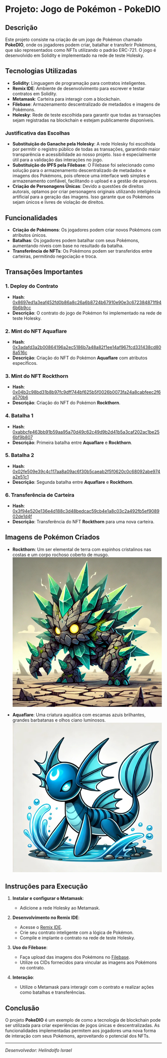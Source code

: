 # Projeto: Jogo de Pokémon - PokeDIO

## Descrição

Este projeto consiste na criação de um jogo de Pokémon chamado **PokeDIO**, onde os jogadores podem criar, batalhar e transferir Pokémons, que são representados como NFTs utilizando o padrão ERC-721. O jogo é desenvolvido em Solidity e implementado na rede de teste Holesky.

## Tecnologias Utilizadas

- **Solidity**: Linguagem de programação para contratos inteligentes.
- **Remix IDE**: Ambiente de desenvolvimento para escrever e testar contratos em Solidity.
- **Metamask**: Carteira para interagir com a blockchain.
- **Filebase**: Armazenamento descentralizado de metadados e imagens de Pokémons.
- **Holesky**: Rede de teste escolhida para garantir que todas as transações sejam registradas na blockchain e estejam publicamente disponíveis.

### Justificativa das Escolhas

- **Substituição do Ganache pela Holesky**: A rede Holesky foi escolhida por permitir o registro público de todas as transações, garantindo maior transparência e acessibilidade ao nosso projeto. Isso é especialmente útil para a validação das interações no jogo.
- **Substituição do IPFS pela Filebase**: O Filebase foi selecionado como solução para o armazenamento descentralizado de metadados e imagens dos Pokémons, pois oferece uma interface web simples e armazenamento confiável, facilitando o upload e a gestão de arquivos.
- **Criação de Personagens Únicas**: Devido a questões de direitos autorais, optamos por criar personagens originais utilizando inteligência artificial para a geração das imagens. Isso garante que os Pokémons sejam únicos e livres de violação de direitos.

## Funcionalidades

- **Criação de Pokémons**: Os jogadores podem criar novos Pokémons com atributos únicos.
- **Batalhas**: Os jogadores podem batalhar com seus Pokémons, aumentando níveis com base no resultado da batalha.
- **Transferência de NFTs**: Os Pokémons podem ser transferidos entre carteiras, permitindo negociação e troca.

## Transações Importantes

### 1. **Deploy do Contrato**
   - **Hash**: [0x8697ed1a3eaf452fd0b86a8c26a6b8724b67910e90e3c672384871f946b6b9cc](https://holesky.etherscan.io/tx/0x8697ed1a3eaf452fd0b86a8c26a6b8724b67910e90e3c672384871f946b6b9cc)
   - **Descrição**: O contrato do jogo de Pokémon foi implementado na rede de teste Holesky.

### 2. **Mint do NFT Aquaflare**
   - **Hash**: [0x3adafd3a2b00864196a2ec5186b7a48a82f1ee14af967fcd331438cd808a516c](https://holesky.etherscan.io/tx/0x3adafd3a2b00864196a2ec5186b7a48a82f1ee14af967fcd331438cd808a516c)
   - **Descrição**: Criação do NFT do Pokémon **Aquaflare** com atributos específicos.

### 3. **Mint do NFT Rockthorn**
   - **Hash**: [0x04b2c98bd31b8b97fc9dff744bf625b5f0026b0073fa24a8cabfeec2f6a570b6](https://holesky.etherscan.io/tx/0x04b2c98bd31b8b97fc9dff744bf625b5f0026b0073fa24a8cabfeec2f6a570b6)
   - **Descrição**: Criação do NFT do Pokémon **Rockthorn**.

### 4. **Batalha 1**
   - **Hash**: [0xabbcfe463bb91b59aa95a70d49c62c49d9b2d41b5a3caf202ac1be256bf9b807](https://holesky.etherscan.io/tx/0xabbcfe463bb91b59aa95a70d49c62c49d9b2d41b5a3caf202ac1be256bf9b807)
   - **Descrição**: Primeira batalha entre **Aquaflare** e **Rockthorn**.

### 5. **Batalha 2**
   - **Hash**: [0x02fe509e39c4c117aa8a09ac6f30b5caeab2f5f0620c0c68092abe974a2e51c1](https://holesky.etherscan.io/tx/0x02fe509e39c4c117aa8a09ac6f30b5caeab2f5f0620c0c68092abe974a2e51c1)
   - **Descrição**: Segunda batalha entre **Aquaflare** e **Rockthorn**.

### 6. **Transferência de Carteira**
   - **Hash**: [0x3f94e520e136e4d188c3d48bedcac59cb4e1a8c03c2a492fb5ef908902de1d4f](https://holesky.etherscan.io/tx/0x3f94e520e136e4d188c3d48bedcac59cb4e1a8c03c2a492fb5ef908902de1d4f)
   - **Descrição**: Transferência do NFT **Rockthorn** para uma nova carteira.

## Imagens de Pokémon Criados

- **Rockthorn**: Um ser elemental de terra com espinhos cristalinos nas costas e um corpo rochoso coberto de musgo.
![Rockthorn](https://github.com/helindolfo/formacao-blockchain-dio/blob/main/Modulo%2003%20Desenvolvimento%20com%20Solidity/Curso%2003%20O%20mercado%20de%20blockchain%20e%20criptomoedas/Crie%20o%20seu%20NFT%20de%20Pokemon%20com%20Blockchain/picture/Rockthorn.jpg)

- **Aquaflare**: Uma criatura aquática com escamas azuis brilhantes, grandes barbatanas e olhos ciano luminosos.
![Aquaflare](https://github.com/helindolfo/formacao-blockchain-dio/blob/main/Modulo%2003%20Desenvolvimento%20com%20Solidity/Curso%2003%20O%20mercado%20de%20blockchain%20e%20criptomoedas/Crie%20o%20seu%20NFT%20de%20Pokemon%20com%20Blockchain/picture/Aquaflare.jpg)

## Instruções para Execução

1. **Instalar e configurar o Metamask**:
   - Adicione a rede Holesky ao Metamask.

2. **Desenvolvimento no Remix IDE**:
   - Acesse o [Remix IDE](https://remix.ethereum.org/).
   - Crie seu contrato inteligente com a lógica de Pokémon.
   - Compile e implante o contrato na rede de teste Holesky.

3. **Uso do Filebase**:
   - Faça upload das imagens dos Pokémons no [Filebase](https://filebase.com/).
   - Utilize os CIDs fornecidos para vincular as imagens aos Pokémons no contrato.

4. **Interação**:
   - Utilize o Metamask para interagir com o contrato e realizar ações como batalhas e transferências.

## Conclusão

O projeto **PokeDIO** é um exemplo de como a tecnologia de blockchain pode ser utilizada para criar experiências de jogos únicas e descentralizadas. As funcionalidades implementadas permitem aos jogadores uma nova forma de interação com seus Pokémons, aproveitando o potencial dos NFTs.

---

*Desenvolvedor: Helindolfo Israel*


